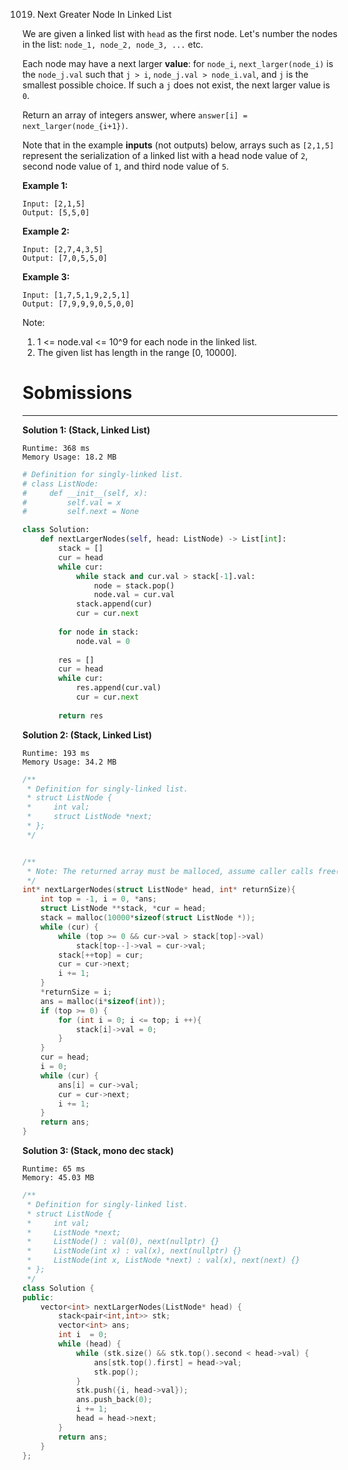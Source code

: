 1019. Next Greater Node In Linked List

We are given a linked list with `head` as the first node.  Let's number the nodes in the list: `node_1, node_2, node_3, ...` etc.

Each node may have a next larger **value**: for `node_i`, `next_larger(node_i)` is the `node_j.val` such that `j > i`, `node_j.val > node_i.val`, and `j` is the smallest possible choice.  If such a `j` does not exist, the next larger value is `0`.

Return an array of integers answer, where `answer[i] = next_larger(node_{i+1})`.

Note that in the example **inputs** (not outputs) below, arrays such as `[2,1,5]` represent the serialization of a linked list with a head node value of `2`, second node value of `1`, and third node value of `5`.

**Example 1:**
```
Input: [2,1,5]
Output: [5,5,0]
```

**Example 2:**
```
Input: [2,7,4,3,5]
Output: [7,0,5,5,0]
```

**Example 3:**
```
Input: [1,7,5,1,9,2,5,1]
Output: [7,9,9,9,0,5,0,0]
```

Note:

1. 1 <= node.val <= 10^9 for each node in the linked list.
1. The given list has length in the range [0, 10000].

# Sobmissions
---
**Solution 1: (Stack, Linked List)**
```
Runtime: 368 ms
Memory Usage: 18.2 MB
```
```python
# Definition for singly-linked list.
# class ListNode:
#     def __init__(self, x):
#         self.val = x
#         self.next = None

class Solution:
    def nextLargerNodes(self, head: ListNode) -> List[int]:
        stack = []
        cur = head
        while cur:
            while stack and cur.val > stack[-1].val:
                node = stack.pop()
                node.val = cur.val
            stack.append(cur)
            cur = cur.next
        
        for node in stack:
            node.val = 0
        
        res = []
        cur = head
        while cur:
            res.append(cur.val)
            cur = cur.next
        
        return res
```
**Solution 2: (Stack, Linked List)**
```
Runtime: 193 ms
Memory Usage: 34.2 MB
```
```c
/**
 * Definition for singly-linked list.
 * struct ListNode {
 *     int val;
 *     struct ListNode *next;
 * };
 */


/**
 * Note: The returned array must be malloced, assume caller calls free().
 */
int* nextLargerNodes(struct ListNode* head, int* returnSize){
    int top = -1, i = 0, *ans;
    struct ListNode **stack, *cur = head;
    stack = malloc(10000*sizeof(struct ListNode *));
    while (cur) {
        while (top >= 0 && cur->val > stack[top]->val)
            stack[top--]->val = cur->val;
        stack[++top] = cur;
        cur = cur->next;
        i += 1;
    }
    *returnSize = i;
    ans = malloc(i*sizeof(int));
    if (top >= 0) {
        for (int i = 0; i <= top; i ++){
            stack[i]->val = 0;
        }
    }
    cur = head;
    i = 0;
    while (cur) {
        ans[i] = cur->val;
        cur = cur->next;
        i += 1;
    }
    return ans;
}
```

**Solution 3: (Stack, mono dec stack)**
```
Runtime: 65 ms
Memory: 45.03 MB
```
```c++
/**
 * Definition for singly-linked list.
 * struct ListNode {
 *     int val;
 *     ListNode *next;
 *     ListNode() : val(0), next(nullptr) {}
 *     ListNode(int x) : val(x), next(nullptr) {}
 *     ListNode(int x, ListNode *next) : val(x), next(next) {}
 * };
 */
class Solution {
public:
    vector<int> nextLargerNodes(ListNode* head) {
        stack<pair<int,int>> stk;
        vector<int> ans;
        int i  = 0;
        while (head) {
            while (stk.size() && stk.top().second < head->val) {
                ans[stk.top().first] = head->val;
                stk.pop();
            }
            stk.push({i, head->val});
            ans.push_back(0);
            i += 1;
            head = head->next;
        }
        return ans;
    }
};
```
